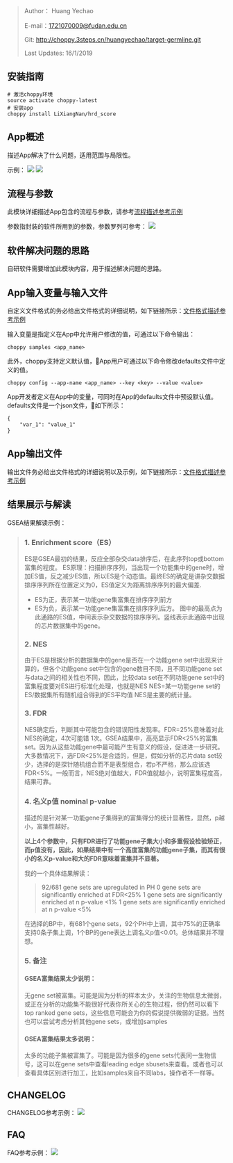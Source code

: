 > Author： Huang Yechao
> 
> E-mail：1721070009@fudan.edu.cn
> 
> Git: http://choppy.3steps.cn/huangyechao/target-germline.git
> 
> Last Updates: 16/1/2019

## 安装指南
```
# 激活choppy环境
source activate choppy-latest
# 安装app
choppy install LiXiangNan/hrd_score
```

## App概述
描述App解决了什么问题，适用范围与局限性。

示例：
![](http://kancloud.nordata.cn/2019-01-24-Screen%20Shot%202019-01-24%20at%2014.57.49.png)
![](http://kancloud.nordata.cn/2019-01-24-Screen%20Shot%202019-01-24%20at%2014.58.56.png)


## 流程与参数
此模块详细描述App包含的流程与参数，请参考[流程描述参考示例](https://software.broadinstitute.org/gatk/best-practices/workflow?id=11145)

参数指封装的软件所用到的参数，参数罗列可参考：
![](http://kancloud.nordata.cn/2019-01-24-Screen%20Shot%202019-01-24%20at%2015.05.21.png)

## 软件解决问题的思路
自研软件需要增加此模块内容，用于描述解决问题的思路。

## App输入变量与输入文件
自定义文件格式的务必给出文件格式的详细说明，如下链接所示：[文件格式描述参考示例](http://cole-trapnell-lab.github.io/cufflinks/file_formats/index.html)

输入变量是指定义在App中允许用户修改的值，可通过以下命令输出：

```
choppy samples <app_name>
```

此外，choppy支持定义默认值，App用户可通过以下命令修改defaults文件中定义的值。

```
choppy config --app-name <app_name> --key <key> --value <value>
```

App开发者定义在App中的变量，可同时在App的defaults文件中预设默认值。defaults文件是一个json文件，如下所示：

```
{
    "var_1": "value_1"
}
```

## App输出文件
输出文件务必给出文件格式的详细说明以及示例，如下链接所示：[文件格式描述参考示例](http://cole-trapnell-lab.github.io/cufflinks/file_formats/index.html)

## 结果展示与解读
GSEA结果解读示例：

> ### 1. Enrichment score（ES）
>
> ES是GSEA最初的结果，反应全部杂交data排序后，在此序列top或bottom富集的程度。
> ES原理：扫描排序序列，当出现一个功能集中的gene时，增加ES值，反之减少ES值，所以ES是个动态值。最终ES的确定是讲杂交数据排序序列所在位置定义为0，ES值定义为距离排序序列的最大偏差.
> - ES为正，表示某一功能gene集富集在排序序列前方
> - ES为负，表示某一功能gene集富集在排序序列后方。
> 图中的最高点为此通路的ES值，中间表示杂交数据的排序序列。竖线表示此通路中出现的芯片数据集中的gene。
>
> ### 2. NES
> 
> 由于ES是根据分析的数据集中的gene是否在一个功能gene set中出现来计算的，但各个功能gene set中包含的gene数目不同，且不同功能gene set与data之间的相关性也不同，因此，比较data set在不同功能gene set中的富集程度要对ES进行标准化处理，也就是NES
> NES=某一功能gene set的ES/数据集所有随机组合得到的ES平均值
> NES是主要的统计量。
> 
> ### 3. FDR
> 
> NES确定后，判断其中可能包含的错误阳性发现率。FDR=25%意味着对此NES的确定，4次可能错  1次。GSEA结果中，高亮显示FDR<25%的富集set。因为从这些功能gene中最可能产生有意义的假设，促进进一步研究。大多数情况下，选FDR<25%是合适的，但是，假如分析的芯片data set较少，选择的是探针随机组合而不是表型组合，若p不严格，那么应该选FDR<5%。一般而言，NES绝对值越大，FDR值就越小，说明富集程度高，结果可靠。
> 
> ### 4. 名义p值 nominal p-value
> 
> 描述的是针对某一功能gene子集得到的富集得分的统计显著性，显然，p越小，富集性越好。
> 
> **以上4个参数中，只有FDR进行了功能gene子集大小和多重假设检验矫正，而p值没有，因此，如果结果中有一个高度富集的功能gene子集，而其有很小的名义p-value和大的FDR意味着富集并不显著。**
> 
> 我的一个具体结果解读：
> 
> > 92/681 gene sets are  upregulated in PH
> > 0 gene sets are significantly enriched at FDR<25%
> > 1 gene sets are significantly enriched at n p-value <1%
> > 1 gene sets are significantly enriched at n p-value <5%
> 
> 在选择的BP中，有681个gene sets，92个PH中上调，其中75%的正确率支持0条子集上调，1个BP的gene表达上调名义p值<0.01。总体结果并不理想。
> 
> ### 5. 备注
> 
> #### GSEA富集结果太少说明：
> 
> 无gene set被富集。可能是因为分析的样本太少，关注的生物信息太微弱，或正在分析的功能集不能很好代表你所关心的生物过程，但仍然可以看下top ranked gene sets，这些信息可能会为你的假说提供微弱的证据。当然也可以尝试考虑分析其他gene sets，或增加samples
> 
> #### GSEA富集结果太多说明：
> 
> 太多的功能子集被富集了。可能是因为很多的gene sets代表同一生物信号，这可以在gene sets中查看leading edge sbusets来查看。或者也可以查看具体区别进行加工，比如samples来自不同labs，操作者不一样等。

## CHANGELOG
CHANGELOG参考示例：
![](http://kancloud.nordata.cn/2019-01-24-Screen%20Shot%202019-01-24%20at%2015.08.35.png)

## FAQ
FAQ参考示例：
![](http://kancloud.nordata.cn/2019-01-24-Screen%20Shot%202019-01-24%20at%2015.06.39.png)